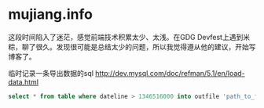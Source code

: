 mujiang.info
============

这段时间陷入了迷茫，感觉前端技术积累太少、太浅。在GDG Devfest上遇到米粽，聊了很久。发现很可能是总结太少的问题，所以我觉得遵从他的建议，开始写博客了。


临时记录一条导出数据的sql
http://dev.mysql.com/doc/refman/5.1/en/load-data.html
````sql
select * from table where dateline > 1346516000 into outfile 'path_to_file' fields terminated by ',' enclosed by '"' lines terminated by '\r\n'
````
